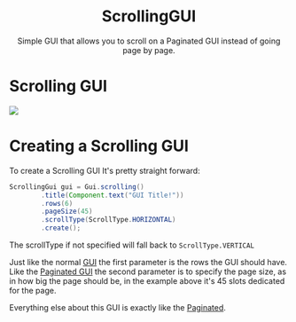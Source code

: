 <center><h1>ScrollingGUI</h1></center>
<center><p>Simple GUI that allows you to scroll on a Paginated GUI instead of going page by page.</p></center>

# Scrolling GUI

![](https://i.imgur.com/nadBZEL.gif)

# Creating a Scrolling GUI

To create a Scrolling GUI It's pretty straight forward:

```java
ScrollingGui gui = Gui.scrolling()
        .title(Component.text("GUI Title!"))
        .rows(6)
        .pageSize(45)
        .scrollType(ScrollType.HORIZONTAL)
        .create();
```
The scrollType if not specified will fall back to `ScrollType.VERTICAL`


Just like the normal [GUI](/gui) the first parameter is the rows the GUI should have. Like the [Paginated GUI](/pagegui) the second parameter is to specify the page size, as in how big the page should be, in the example above it's 45 slots dedicated for the page.

Everything else about this GUI is exactly like the [Paginated](/pagegui).
